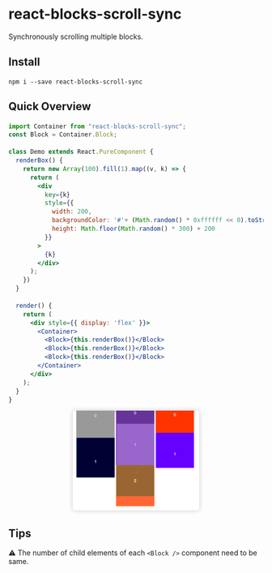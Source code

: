 # react-blocks-scroll-sync

Synchronously scrolling multiple blocks.

## Install

``` shell
npm i --save react-blocks-scroll-sync
```

## Quick Overview
``` jsx
import Container from "react-blocks-scroll-sync";
const Block = Container.Block;

class Demo extends React.PureComponent {
  renderBox() {
    return new Array(100).fill(1).map((v, k) => {
      return (
        <div
          key={k}
          style={{
            width: 200,
            backgroundColor: '#'+ (Math.random() * 0xffffff << 0).toString(16),
            height: Math.floor(Math.random() * 300) + 200
          }}
        >
          {k}
        </div>
      );
    })
  }

  render() {
    return (
      <div style={{ display: 'flex' }}>
        <Container>
          <Block>{this.renderBox()}</Block>
          <Block>{this.renderBox()}</Block>
          <Block>{this.renderBox()}</Block>
        </Container>
      </div>
    );
  }
}
```

<p align="center">
  <img src="./docs/images/example1.gif" style="border-radius: 5px; box-shadow: 0 0 10px rgba(0, 0, 0, .2)" />
</p>

## Tips

⚠️ The number of child elements of each `<Block />` component need to be same.

